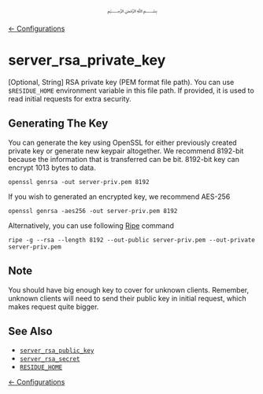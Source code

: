 <p align=center>
   ﷽
</p>

[← Configurations](/docs/CONFIGURATION.md)

# server_rsa_private_key
[Optional, String] RSA private key (PEM format file path). You can use `$RESIDUE_HOME` environment variable in this file path. If provided, it is used to read initial requests for extra security.

## Generating The Key
You can generate the key using OpenSSL for either previously created private key or generate new keypair altogether. We recommend 8192-bit because the information that is transferred can be bit. 8192-bit key can encrypt 1013 bytes to data.

```
openssl genrsa -out server-priv.pem 8192
```

If you wish to generated an encrypted key, we recommend AES-256

```
openssl genrsa -aes256 -out server-priv.pem 8192
```

Alternatively, you can use following [Ripe](https://github.com/amrayn/ripe#readme) command

```
ripe -g --rsa --length 8192 --out-public server-priv.pem --out-private server-priv.pem
```

## Note
You should have big enough key to cover for unknown clients. Remember, unknown clients will need to send their public key in initial request, which makes request quite bigger.

## See Also
 * [`server_rsa_public_key`](/docs/CONFIGURATION.md#server_rsa_public_key)
 * [`server_rsa_secret`](/docs/CONFIGURATION.md#server_rsa_secret)
 * [`RESIDUE_HOME`](https://github.com/amrayn/residue/blob/develop/docs/INSTALL.md#residue_home)

[← Configurations](/docs/CONFIGURATION.md)

